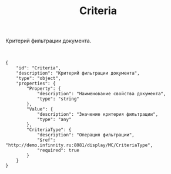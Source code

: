 ﻿---
layout: default
title: Criteria
position: 
categories: 
tags: 
---

Критерий фильтрации документа.

 

```
{
	"id": "Criteria",
	"description": "Критерий фильтрации документа",
	"type": "object",
	"properties": {
		"Property": {
			"description": "Наименование свойства документа",
			"type": "string"
		},
		"Value": {
			"description": "Значение критерия фильтрации",
			"type": "any"
		},
		"CriteriaType": {
			"description": "Операция фильтрации",
			"$ref": "http://demo.infinnity.ru:8081/display/MC/CriteriaType",
			"required": true
		}
	}
}
```

 

 

